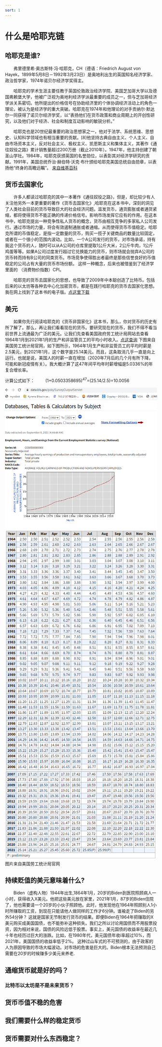 ```yaml
---
sort: 1
---
```


# 什么是哈耶克链

## 哈耶克是谁?
   
&ensp;&ensp;&ensp;&ensp;弗里德里希·奥古斯特·冯·哈耶克，CH（德语：Friedrich August von Hayek，1899年5月8日－1992年3月23日）是奥地利出生的英国知名经济学家、政治哲学家，1974年诺贝尔经济学奖得主。

&ensp;&ensp;&ensp;&ensp;哈耶克的学术生涯主要任教于英国伦敦政治经济学院、美国芝加哥大学以及德国弗赖堡大学，他被广泛视为奥地利经济学派最重要的成员之一，但与芝加哥经济学派关系密切。他所提出的价格信号在协助经济里的个体协调经济活动上的角色一理论，被认为是经济学的重大突破。哈耶克在1974年和他理论的对手贡纳尔·默达尔一同获得了诺贝尔经济学奖，以“表扬他们在货币政策和商业周期上的开创性研究，以及他们对于经济、社会和制度互动影响的敏锐分析。”

&ensp;&ensp;&ensp;&ensp;哈耶克也是20世纪最重要的政治思想家之一，他对于法学、系统思维、思想史、认知科学领域也有相当重要的贡献。[8]他坚持古典自由主义、个人主义、自由市场资本主义，反对社会主义、极权主义、凯恩斯主义和集体主义，其著作《通往奴役之路》累计销售量超过200万册（截止2010年）。1947年，他主持创建了朝圣山学社。1984年，哈耶克获颁英国的名誉勋位，以表彰其对经济学研究的贡献。1991年，美国总统乔治·赫伯特·沃克·布什颁给哈耶克美国总统自由勋章，以表扬他“终身的高瞻远瞩”。 [来自维基百科](https://zh.wikipedia.org/wiki/%E5%BC%97%E9%87%8C%E5%BE%B7%E9%87%8C%E5%B8%8C%C2%B7%E5%93%88%E8%80%B6%E5%85%8B)


## 货币去国家化
&ensp;&ensp;&ensp;&ensp;许多人都读过哈耶克的其中一本著作《通往奴役之路》，但是，却比较少有人关注他另外一本更重要的著作《货币去国家化》,哈耶克在这本书中，深刻的洞见了人类社会目前的货币导致巨大的社会经济问题。滥发货币，通货膨胀或者通货紧缩，都将使得货币不能正确的传递价格信号。影响市场发挥它应有的作用。在这本书中，哈耶克提出一种竞争性私人货币的概念，货币由相互竞争的多家私人公司发行。通过市场的力量，将会有效遏制通胀或者通缩。从而使得货币币值稳定。哈耶克所谓的币值稳定，是指一定数量的货币，购买一揽子关键商品的数量比较固定，或者在一个很小的范围内波动。比如，一个A公司发行的货币，对市场承诺，持有我这个货币的人，随时可以从A公司的仓库里提取1公斤大米，2公斤牛肉，1公斤鸡蛋等等。如果A公司过度发行超过它兑换能力的货币，则市场就会抛弃A公司的货币转而持有B公司的同类货币。市场竞争使得胜出者最终是那些信誉良好的币值稳定的公司占有大量的货币市场份额。  这样一种概念，后来也被借鉴到了经济学里面的 （消费物价指数）CPI。

&ensp;&ensp;&ensp;&ensp;哈耶克的货币去国家化的思想，也导致了2009年中本聪创造了比特币。包括后来的以太坊等各种去中心化加密货币，都是在践行哈耶克的货币去国家化思想。我在网上找到了这本书的电子版。[点这里下载](https://github.com/holyshell/Books/blob/master/%5B%E8%B4%A7%E5%B8%81%E7%9A%84%E9%9D%9E%E5%9B%BD%E5%AE%B6%E5%8C%96%5D.%E5%93%88%E8%80%B6%E5%85%8B.pdf)

## 美元

&ensp;&ensp;&ensp;&ensp;如果你先行阅读哈耶克的《货币非国家化》这本书，那么，你对货币的历史有所了解了。那么，再让我们看看现在的货币。要研究现在的货币，我们不得不看当前世界上流通最为广泛的美元。让我们先查看美国政府劳工统计局网站去查看1964年1月到2021年1月的生产和非监管员工的平均小时收入。[点这查询](https://data.bls.gov/pdq/SurveyOutputServlet)
下图来自美国劳工统计局官网，如下图所示，1964年1月生产和非监管员工的平均时薪是2.5美元，到2021年1月，这个数字是25.14美元。而且，这条取消几乎一直是向上运行。也就是说，美国人的时薪一直在增加（2020年7月后的几个月有所下降，可能和新冠疫情有关）。我大概计算了这47年间平均年时薪增幅是5.0336%的年复合增长率。  

 计算公式如下：
&ensp;&ensp;&ensp;&ensp; (1+0.0503358695)<sup>47</sup>=(25.14/2.5)=10.0056

![data](/imgs/d1.png)
![data](/imgs/d2.png)
![data](/imgs/d3.png)  
图片来自美国劳工统计局官网

## 持续贬值的美元意味着什么?


&ensp;&ensp;&ensp;&ensp;Biden（虚构人物）1944年出生,1864年1月，20岁的Biden到医院照顾病人一小时，获得收入X美元。他把这些美元放在家里，2021年1月，87岁的Biden住院了，他也需要请一个20岁的小伙子照顾他。此时，他发现他在1964年照顾别人1小时所赚取的工资，到现在只能请他人做同样的工作才6分钟。谁褕走了Biden的另外54分钟？ 这就是国家无节制发行货币的结果。即便Biden在1964年把赚取的X美元购买成美国国债，也不能弥补这种损失。我们之所以讨论用国债而不用股票投资，因为相对来说，国债的风险远低于股票。事实上，美元国债的收益率在最近几十年也经历过巨大的涨跌。比如，在1980年代，美元国债年收i率超过10%，而2021年，美国国债的收益率低于2%。 这种过山车式的不可预测的，由于政客的人为原因导致的市场大幅波动。对市场的危害是巨大的。Biden根本无法预测自己需要在20岁的时候赚多少美元来养老.

## 通缩货币就是好的吗？

### 比特币以太坊是不是未来货币？

## 货币币值不稳的危害

## 我们需要什么样的稳定货币

## 货币需要对什么东西稳定？



